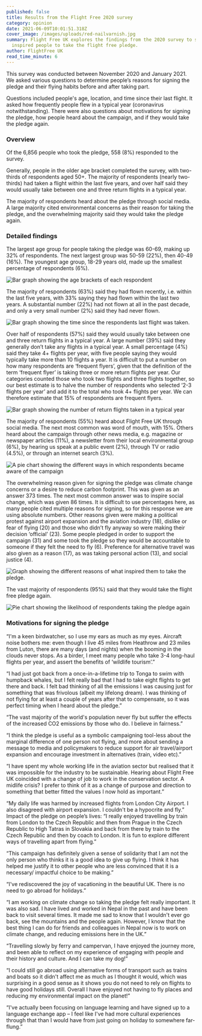 ```yaml
---
published: false
title: Results from the Flight Free 2020 survey
category: opinion
date: 2021-06-09T10:01:51.318Z
cover_image: /images/uploads/red-nailvarnish.jpg
summary: Flight Free UK explores the findings from the 2020 survey to see what
  inspired people to take the flight free pledge.
author: FlightFree UK
read_time_minute: 6
---
```

This survey was conducted between November 2020 and January 2021. We asked various questions to determine people’s reasons for signing the pledge and their flying habits before and after taking part. 

Questions included people's age, location, and time since their last flight. It asked how frequently people flew in a typical year (coronavirus notwithstanding). There were also questions about motivations for signing the pledge, how people heard about the campaign, and if they would take the pledge again.

### Overview

Of the 6,856 people who took the pledge, 558 (8%) responded to the survey. 

Generally, people in the older age bracket completed the survey, with two-thirds of respondents aged 50+. The majority of respondents (nearly two-thirds) had taken a flight within the last five years, and over half said they would usually take between one and three return flights in a typical year. 

The majority of respondents heard about the pledge through social media. A large majority cited environmental concerns as their reason for taking the pledge, and the overwhelming majority said they would take the pledge again.

### Detailed findings

The largest age group for people taking the pledge was 60-69, making up 32% of respondents. The next largest group was 50-59 (22%), then 40-49 (16%). The youngest age group, 18-29 years old, made up the smallest percentage of respondents (6%). 

![Bar graph showing the age brackets of each respondent](/images/uploads/age-graph-2020.jpg)

The majority of respondents (63%) said they had flown recently, i.e. within the last five years, with 33% saying they had flown within the last two years. A substantial number (22%) had not flown at all in the past decade, and only a very small number (2%) said they had never flown. 

![Bar graph showing the time since the respondents last flight was taken.](/images/uploads/last-flight-graph-2020.jpg "Graph showing time since last flight")

Over half of respondents (57%) said they would usually take between one and three return flights in a typical year. A large number (39%) said they generally don’t take any flights in a typical year. A small percentage (4%) said they take 4+ flights per year, with five people saying they would typically take more than 10 flights a year. It is difficult to put a number on how many respondents are ‘frequent flyers’, given that the definition of the term ‘frequent flyer’ is taking three or more return flights per year. Our categories counted those who took two flights and three flights together, so our best estimate is to halve the number of respondents who selected ‘2-3 flights per year’ and add it to the total who took 4+ flights per year. We can therefore estimate that 15% of respondents are frequent flyers.

![Bar graph showing the number of return flights taken in a typical year](/images/uploads/return-flights-graph-2020.jpg "Graph showing the frequency of return flights in a typical year")

The majority of respondents (55%) heard about Flight Free UK through social media. The next most common was word of mouth, with 15%. Others heard about the campaign through other news media, e.g. magazine or newspaper articles (11%), a newsletter from their local environmental group (6%), by hearing us speak at a public event (2%), through TV or radio (4.5%), or through an internet search (3%).

![A pie chart showing the different ways in which respondents became aware of the campaign](/images/uploads/hear-about-campaign-graph-2020.jpg "Graph depicting how respondents became aware of the campaign")

The overwhelming reason given for signing the pledge was climate change concerns or a desire to reduce carbon footprint. This was given as an answer 373 times. The next most common answer was to inspire social change, which was given 86 times. It is difficult to use percentages here, as many people cited multiple reasons for signing, so for this response we are using absolute numbers. Other reasons given were making a political protest against airport expansion and the aviation industry (18), dislike or fear of flying (20) and those who didn’t fly anyway so were making their decision ‘official’ (23). Some people pledged in order to support the campaign (31) and some took the pledge so they would be accountable to someone if they felt the need to fly (6). Preference for alternative travel was also given as a reason (17), as was taking personal action (13), and social justice (4).

![Graph showing the different reasons of what inspired them to take the pledge.](/images/uploads/motivations-graph-2020.jpg "Motivations for signing the Flight Free Pledge")

The vast majority of respondents (95%) said that they would take the flight free pledge again.

![Pie chart showing the likelihood of respondents taking the pledge again](/images/uploads/repledge-graph-2020.jpg "The majority of repondents would take the pledge again")

### Motivations for signing the pledge

“I'm a keen birdwatcher, so I use my ears as much as my eyes. Aircraft noise bothers me: even though I live 45 miles from Heathrow and 23 miles from Luton, there are many days (and nights) when the booming in the clouds never stops. As a birder, I meet many people who take 3-4 long-haul flights per year, and assert the benefits of ‘wildlife tourism’.”

“I had just got back from a once-in-a-lifetime trip to Tonga to swim with humpback whales, but I felt really bad that I had to take eight flights to get there and back. I felt bad thinking of all the emissions I was causing just for something that was frivolous (albeit my lifelong dream). I was thinking of not flying for at least a couple of years after that to compensate, so it was perfect timing when I heard about the pledge.”

“The vast majority of the world's population never fly but suffer the effects of the increased CO2 emissions by those who do. I believe in fairness.”

“I think the pledge is useful as a symbolic campaigning tool-less about the marginal difference of one person not flying, and more about sending a message to media and policymakers to reduce support for air travel/airport expansion and encourage investment in alternatives (train, video etc).”

“I have spent my whole working life in the aviation sector but realised that it was impossible for the industry to be sustainable. Hearing about Flight Free UK coincided with a change of job to work in the conservation sector. A midlife crisis? I prefer to think of it as a change of purpose and direction to something that better fitted the values I now hold as important.”

“My daily life was harmed by increased flights from London City Airport. I also disagreed with airport expansion. I couldn't be a hypocrite and fly.”
Impact of the pledge on people’s lives:
“I really enjoyed travelling by train from London to the Czech Republic and then from Prague in the Czech Republic to High Tatras in Slovakia and back from there by train to the Czech Republic and then by coach to London. It is fun to explore different ways of travelling apart from flying.”

“This campaign has definitely given a sense of solidarity that I am not the only person who thinks it is a good idea to give up flying. I think it has helped me justify it to other people who are less convinced that it is a necessary/ impactful choice to be making.”

“I've rediscovered the joy of vacationing in the beautiful UK. There is no need to go abroad for holidays.”

“I am working on climate change so taking the pledge felt really important. It was also sad. I have lived and worked in Nepal in the past and have been back to visit several times. It made me sad to know that I wouldn't ever go back, see the mountains and the people again. However, I know that the best thing I can do for friends and colleagues in Nepal now is to work on climate change, and reducing emissions here in the UK.”

“Travelling slowly by ferry and campervan, I have enjoyed the journey more, and been able to reflect on my experience of engaging with people and their history and culture. And I can take my dog!”

“I could still go abroad using alternative forms of transport such as trains and boats so it didn't affect me as much as I thought it would, which was surprising in a good sense as it shows you do not need to rely on flights to have good holidays still. Overall I have enjoyed not having to fly places and reducing my environmental impact on the planet!”

“I've actually been focusing on language learning and have signed up to a language exchange app – I feel like I've had more cultural experiences through that than I would have from just going on holiday to somewhere far-flung.”